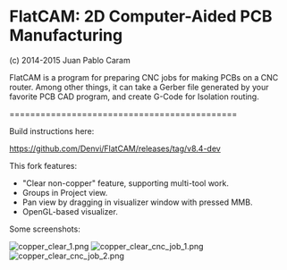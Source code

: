 FlatCAM: 2D Computer-Aided PCB Manufacturing
============================================

(c) 2014-2015 Juan Pablo Caram

FlatCAM is a program for preparing CNC jobs for making PCBs on a CNC router.
Among other things, it can take a Gerber file generated by your favorite PCB
CAD program, and create G-Code for Isolation routing.

============================================

Build instructions here:

https://github.com/Denvi/FlatCAM/releases/tag/v8.4-dev

This fork features:

- "Clear non-copper" feature, supporting multi-tool work.
- Groups in Project view.
- Pan view by dragging in visualizer window with pressed MMB.
- OpenGL-based visualizer.

Some screenshots:

![copper_clear_1.png](https://bitbucket.org/repo/zbbdpg/images/2313087322-copper_clear_1.png)
![copper_clear_cnc_job_1.png](https://bitbucket.org/repo/zbbdpg/images/1699766214-copper_clear_cnc_job_1.png)
![copper_clear_cnc_job_2.png](https://bitbucket.org/repo/zbbdpg/images/3722929164-copper_clear_cnc_job_2.png)